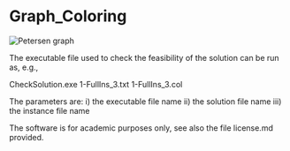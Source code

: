 # Graph_Coloring

![Petersen graph](https://github.com/user-attachments/assets/52cdc7c4-51d6-488e-8eb6-c9a1bc7194da)



The executable file used to check the feasibility of the solution can be run as, e.g.,

CheckSolution.exe 1-FullIns_3.txt 1-FullIns_3.col

The parameters are: i) the executable file name ii) the solution file name iii) the instance file name

The software is for academic purposes only, see also the file license.md provided. 
